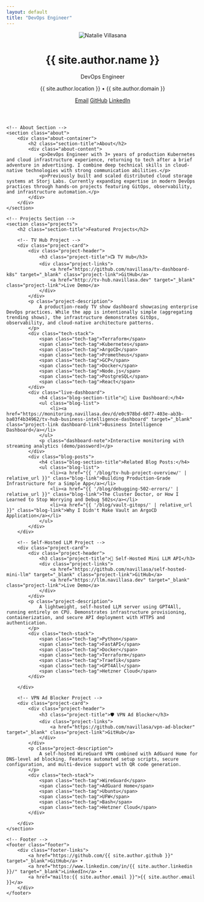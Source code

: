 ```yaml
---
layout: default
title: "DevOps Engineer"
---
```


<div class="container">
    <!-- Header Section -->
    <header class="header">
        <div class="header-content">
            <div class="profile-section">
                <div class="profile-picture">
                    <img src="{{ '/assets/images/squarephoto.jpg' | relative_url }}" alt="Natalie Villasana" class="profile-image">
                </div>
                <div class="profile-info">
                    <h1 class="name">{{ site.author.name }}</h1>
                    <p class="title">DevOps Engineer</p>
                    <p class="location">{{ site.author.location }} • {{ site.author.domain }}</p>
                </div>
            </div>
            <div class="contact-links">
                <a href="mailto:{{ site.author.email }}" class="contact-link">Email</a>
                <a href="https://github.com/{{ site.author.github }}" target="_blank" class="contact-link">GitHub</a>
                <a href="https://www.linkedin.com/in/{{ site.author.linkedin }}/" target="_blank" class="contact-link">LinkedIn</a>
            </div>
        </div>
    </header>

    <!-- About Section -->
    <section class="about">
        <div class="about-container">
            <h2 class="section-title">About</h2>
            <div class="about-content">
                <p>DevOps Engineer with 3+ years of production Kubernetes and cloud infrastructure experience, returning to tech after a brief adventure in advertising. I combine deep technical skills in cloud-native technologies with strong communication abilities.</p>
                <p>Previously built and scaled distributed cloud storage systems at Storj Labs. Currently expanding expertise in modern DevOps practices through hands-on projects featuring GitOps, observability, and infrastructure automation.</p>
            </div>
        </div>
    </section>

    <!-- Projects Section -->
    <section class="projects">
        <h2 class="section-title">Featured Projects</h2>
        
        <!-- TV Hub Project -->
        <div class="project-card">
            <div class="project-header">
                <h3 class="project-title">📺 TV Hub</h3>
                <div class="project-links">
                    <a href="https://github.com/navillasa/tv-dashboard-k8s" target="_blank" class="project-link">GitHub</a>
                    <a href="http://tv-hub.navillasa.dev" target="_blank" class="project-link">Live Demo</a>
                </div>
            </div>
            <p class="project-description">
                A production-ready TV show dashboard showcasing enterprise DevOps practices. While the app is intentionally simple (aggregating trending shows), the infrastructure demonstrates GitOps, observability, and cloud-native architecture patterns.
            </p>
            <div class="tech-stack">
                <span class="tech-tag">Terraform</span>
                <span class="tech-tag">Kubernetes</span>
                <span class="tech-tag">ArgoCD</span>
                <span class="tech-tag">Prometheus</span>
                <span class="tech-tag">GCP</span>
                <span class="tech-tag">Docker</span>
                <span class="tech-tag">Node.js</span>
                <span class="tech-tag">PostgreSQL</span>
                <span class="tech-tag">React</span>
            </div>
            <div class="live-dashboard">
                <h4 class="blog-section-title">🚀 Live Dashboard:</h4>
                <ul class="blog-list">
                    <li><a href="https://monitoring.navillasa.dev/d/e0c978bd-6077-403e-ab3b-ba03f4b34962/tv-hub-business-intelligence-dashboard" target="_blank" class="project-link dashboard-link">Business Intelligence Dashboard</a></li>
                </ul>
                <p class="dashboard-note">Interactive monitoring with streaming analytics (demo/password)</p>
            </div>
            <div class="blog-posts">
                <h4 class="blog-section-title">Related Blog Posts:</h4>
                <ul class="blog-list">
                    <li><a href="{{ '/blog/tv-hub-project-overview/' | relative_url }}" class="blog-link">Building Production-Grade Infrastructure for a Simple App</a></li>
                    <li><a href="{{ '/blog/debugging-502-errors/' | relative_url }}" class="blog-link">The Cluster Doctor, or How I Learned to Stop Worrying and Debug 502s</a></li>
                    <li><a href="{{ '/blog/vault-gitops/' | relative_url }}" class="blog-link">Why I Didn't Make Vault an ArgoCD Application</a></li>
                </ul>
            </div>
        </div>

        <!-- Self-Hosted LLM Project -->
        <div class="project-card">
            <div class="project-header">
                <h3 class="project-title">🧠 Self-Hosted Mini LLM API</h3>
                <div class="project-links">
                    <a href="https://github.com/navillasa/self-hosted-mini-llm" target="_blank" class="project-link">GitHub</a>
                    <a href="https://llm.navillasa.dev" target="_blank" class="project-link">Live Demo</a>
                </div>
            </div>
            <p class="project-description">
                A lightweight, self-hosted LLM server using GPT4All, running entirely on CPU. Demonstrates infrastructure provisioning, containerization, and secure API deployment with HTTPS and authentication.
            </p>
            <div class="tech-stack">
                <span class="tech-tag">Python</span>
                <span class="tech-tag">FastAPI</span>
                <span class="tech-tag">Docker</span>
                <span class="tech-tag">Terraform</span>
                <span class="tech-tag">Traefik</span>
                <span class="tech-tag">GPT4All</span>
                <span class="tech-tag">Hetzner Cloud</span>
            </div>

        </div>

        <!-- VPN Ad Blocker Project -->
        <div class="project-card">
            <div class="project-header">
                <h3 class="project-title">🛡️ VPN Ad Blocker</h3>
                <div class="project-links">
                    <a href="https://github.com/navillasa/vpn-ad-blocker" target="_blank" class="project-link">GitHub</a>
                </div>
            </div>
            <p class="project-description">
                A self-hosted WireGuard VPN combined with AdGuard Home for DNS-level ad blocking. Features automated setup scripts, secure configuration, and multi-device support with QR code generation.
            </p>
            <div class="tech-stack">
                <span class="tech-tag">WireGuard</span>
                <span class="tech-tag">AdGuard Home</span>
                <span class="tech-tag">Ubuntu</span>
                <span class="tech-tag">UFW</span>
                <span class="tech-tag">Bash</span>
                <span class="tech-tag">Hetzner Cloud</span>
            </div>

        </div>
    </section>

    <!-- Footer -->
    <footer class="footer">
        <div class="footer-links">
            <a href="https://github.com/{{ site.author.github }}" target="_blank">GitHub</a> • 
            <a href="https://www.linkedin.com/in/{{ site.author.linkedin }}/" target="_blank">LinkedIn</a> • 
            <a href="mailto:{{ site.author.email }}">{{ site.author.email }}</a>
        </div>
    </footer>
</div>

